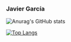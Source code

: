 ### Javier García

![Anurag's GitHub stats](https://github-readme-stats.vercel.app/api?username=Javierg-g&show_icons=true&theme=radical)

[![Top Langs](https://github-readme-stats.vercel.app/api/top-langs/?username=Javierg-g&layout=compact&hide=prs,issues,contribs)](https://github.com/anuraghazra/github-readme-stats)

